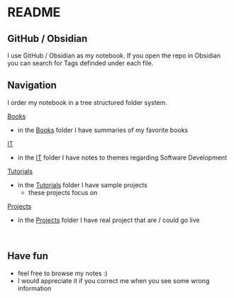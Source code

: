 # README

## GitHub / Obsidian

I use GitHub / Obsidian as my notebook. If you open the repo in Obsidian you can search for Tags definded under each file.
<br>

## Navigation

I order my notebook in a tree structured folder system.

<ins>Books</ins>
- in the [Books]() folder I have summaries of my favorite books

<ins>IT</ins>
- in the [IT]() folder I have notes to themes regarding Software Development

<ins>Tutorials</ins>
- in the [Tutorials](https://github.com/lucasmenke/notes/blob/work/Tutorials.md) folder I have sample projects
	- these projects focus on 

<ins>Projects</ins>
- in the [Projects]() folder I have real project that are / could go live

<br>

## Have fun

- feel free to browse my notes :)
- I would appreciate it if you correct me when you see some wrong information
